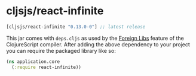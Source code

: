 # cljsjs/react-infinite

[](dependency)
```clojure
[cljsjs/react-infinite "0.13.0-0"] ;; latest release
```
[](/dependency)

This jar comes with `deps.cljs` as used by the [Foreign Libs][flibs] feature
of the ClojureScript compiler. After adding the above dependency to your project
you can require the packaged library like so:

```clojure
(ns application.core
  (:require react-infinite))
```

[flibs]: https://clojurescript.org/reference/packaging-foreign-deps
